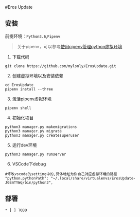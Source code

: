 #Eros Update

## 安装

  前提环境：`Python3.6`,`Pipenv`

  > 关于pipenv，可以参考[使用pipenv管理python虚拟环境](https://vimiix.com/post/2018/03/11/manage-your-virtualenv-with-pipenv/)
  
  1. 下载代码

  ```
  git clone https://github.com/mylonly/ErosUpdate.git
  ```

  2. 创建虚拟环境以及安装依赖

  ```
  cd ErosUpdate
  pipenv install --three
  ```
  
  3. 激活pipenv虚拟环境

  ```
  pipenv shell
  ```

  4. 初始化项目

  ```
  python3 manager.py makemigrations
  python3 manager.py migrate
  python3 manager.py createsuperuser
  ```
  5. 运行dev环境

  ```
  python3 manager.py runserver
  ```
  
  6. VSCode下debug
  
  ```
  #修改vscode的setting中的,具体地址为你自己对应虚拟环境的路径
  "python.pythonPath": "~/.local/share/virtualenvs/ErosUpdate-J6EmTYWq/bin/python3",
  ```

  ## 部署

    * [ ] TODO